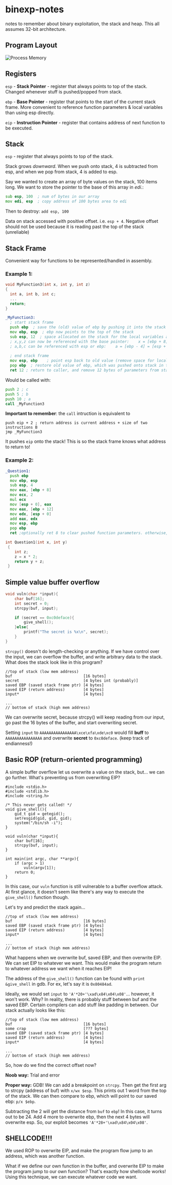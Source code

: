 # binexp-notes
notes to remember about binary exploitation, the stack and heap. This all assumes 32-bit architecture.


## Program Layout
![Process Memory](http://i.imgur.com/bcU5U0Y.png)

## Registers
`esp` - **Stack Pointer** - register that always points to top of the stack. Changed whenever stuff is pushed/popped from stack.

`ebp` - **Base Pointer** - register that points to the start of the current stack frame. More convenient to reference function parameters & local variables than using esp directly.

`eip` - **Instruction Pointer** - register that contains address of next function to be executed.


## Stack
`esp` - register that always points to top of the stack.

Stack grows *downward*. When we push onto stack, 4 is subtracted from esp, and when we pop from stack, 4 is added to esp.

Say we wanted to create an array of byte values on the stack, 100 items long. We want to store the pointer to the base of this array in *edi*.:
```asm
sub esp, 100  ; num of bytes in our array
mov edi, esp  ; copy address of 100 bytes area to edi
```
Then to destroy: `add esp, 100`

Data on stack accessed with positive offset. i.e. `esp + 4`. Negative offset should not be used because it is reading past the top of the stack (unreliable)

## Stack Frame
Convenient way for functions to be represented/handled in assembly.

### Example 1:
```C
void MyFunction3(int x, int y, int z)
{
  int a, int b, int c;
  ...
  return;
}
```

```asm
_MyFunction3:
  ; start stack frame
  push ebp  ; save the (old) value of ebp by pushing it into the stack
  mov ebp, esp  ; ebp now points to the top of the stack
  sub esp, 12  ; space allocated on the stack for the local variables a,b,c. sizeof(a)+sizeof(b)+sizeof(c)
  ; x,y,z can now be referenced with the base pointer:    x = [ebp + 8], y = [ebp + 12], z = [ebp + 16]
  ; a,b,c can be referenced with esp or ebp:    a = [ebp - 4] = [esp + 8], b = [ebp - 8] = [esp + 4], c = [ebp - 12] = [esp]
  
  ; end stack frame
  mov esp, ebp    ; point esp back to old value (remove space for local variables)
  pop ebp  ; restore old value of ebp, which was pushed onto stack in the start sequence
  ret 12 ; return to caller, and remove 12 bytes of parameters from stack (a,b,c)
```

Would be called with:
```asm
push 2 ; c
push 5 ; b
push 10 ; a
call _MyFunction3
```

**Important to remember**: 
the `call` intruction is equivalent to

```
push eip + 2 ; return address is current address + size of two instructions B
jmp _MyFunction3
```

It pushes `eip` onto the stack! This is so the stack frame knows what address to return to!

### Example 2:
```asm
_Question1:
  push ebp
  mov ebp, esp
  sub esp, 4
  mov eax, [ebp + 8]
  mov ecx, 2
  mul ecx
  mov [esp + 0], eax
  mov eax, [ebp + 12]
  mov edx, [esp + 0]
  add eax, edx
  mov esp, ebp
  pop ebp
  ret ;optionally ret 8 to clear pushed function parameters. otherwise, needs to be handled by caller
```

```C
int Question1(int x, int y)
 {
    int z;
    z = x * 2;
    return y + z;
 }
 ```


## Simple value buffer overflow
```c
void vuln(char *input){
    char buf[16];
    int secret = 0;
    strcpy(buf, input);

    if (secret == 0xc0deface){
        give_shell();
    }else{
        printf("The secret is %x\n", secret);
    }
}
```

`strcpy()` doesn't do length-checking or anything. If we have control over the input, we can overflow the buffer, and write arbitrary data to the stack. What does the stack look like in this program?

```
//top of stack (low mem address)
buf                               [16 bytes]
secret                            [4 bytes int (probably)]
saved EBP (saved stack frame ptr) [4 bytes]
saved EIP (return address)        [4 bytes]
input*                            [4 bytes]

...
// bottom of stack (high mem address)
```


We can overwrite secret, because strcpy() will keep reading from our input, go past the 16 bytes of the buffer, and start overwriting secret.

Setting `input` to `AAAAAAAAAAAAAAAA\xce\xfa\xde\xc0` would fill **buff** to `AAAAAAAAAAAAAAAA` and overwrite **secret** to `0xc0deface`. (keep track of endianness!)

## Basic ROP (return-oriented programming)

A simple buffer overflow let us overwrite a value on the stack, but... we can go further. What's preventing us from overwriting EIP?

```
#include <stdio.h>
#include <stdlib.h>
#include <string.h>

/* This never gets called! */
void give_shell(){
    gid_t gid = getegid();
    setresgid(gid, gid, gid);
    system("/bin/sh -i");
}

void vuln(char *input){
    char buf[16];
    strcpy(buf, input);
}

int main(int argc, char **argv){
    if (argc > 1)
        vuln(argv[1]);
    return 0;
}
```

In this case, our `vuln` function is still vulnerable to a buffer overflow attack. At first glance, it doesn't seem like there's any way to execute the `give_shell()` function though.

Let's try and predict the stack again...

```
//top of stack (low mem address)
buf                               [16 bytes]
saved EBP (saved stack frame ptr) [4 bytes]
saved EIP (return address)        [4 bytes]
input*                            [4 bytes]

...
// bottom of stack (high mem address)
```

What happens when we overwrite buf, saved EBP, and then overwrite EIP. We can set EIP to whatever we want. This would make the program return to whatever address we want when it reaches EIP!

The address of the `give_shell()` function can be found with `print &give_shell` in gdb. For ex, let's say it is `0x80484ad`.

Ideally, we would set `input` to `'A'*20+'\xad\x84\x04\x08'`... however, it won't work. Why? In reality, there is probably stuff between buf and the saved EBP. Certain compilers can add stuff like padding in between. Our stack actually looks like this:

```
//top of stack (low mem address)
buf                               [16 bytes]
some crap                         [??? bytes]
saved EBP (saved stack frame ptr) [4 bytes]
saved EIP (return address)        [4 bytes]
input*                            [4 bytes]

...
// bottom of stack (high mem address)
```



So, how do we find the correct offset now?

**Noob way:** Trial and error


**Proper way:** GDB! We can add a breakpoint on `strcpy`. Then get the first arg to strcpy (address of buf) with `x/wx $esp`. This prints out 1 word from the top of the stack. We can then compare to ebp, which will point to our saved ebp: `p/x $ebp`.


Subtracting the 2 will get the distance from `buf` to `ebp`! In this case, it turns out to be 24. Add 4 more to overwrite ebp, then the next 4 bytes will overwrite esp. So, our exploit becomes `'A'*28+'\xad\x84\x04\x08'`.

## SHELLCODE!!!

We used ROP to overwrite EIP, and make the program flow jump to an address, which was another function.


What if we define our own function in the buffer, and overwrite EIP to make the program jump to our own function? That's exactly how shellcode works! Using this technique, we can execute whatever code we want.

